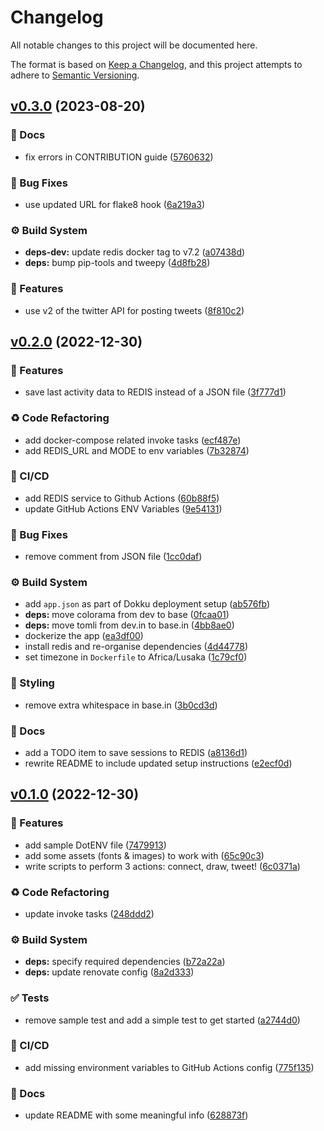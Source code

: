 # Changelog

All notable changes to this project will be documented here.

The format is based on [Keep a Changelog](https://keepachangelog.com/en/1.0.0/), and this project attempts to adhere to [Semantic Versioning](https://semver.org/spec/v2.0.0.html).

## [v0.3.0](https://github.com/engineervix/garmin-activity-share/compare/v0.2.0...v0.3.0) (2023-08-20)


### 📝 Docs

* fix errors in CONTRIBUTION guide ([5760632](https://github.com/engineervix/garmin-activity-share/commit/5760632e65e60b2443cb731f24e01fa6c6a42e6d))


### 🐛 Bug Fixes

* use updated URL for flake8 hook ([6a219a3](https://github.com/engineervix/garmin-activity-share/commit/6a219a3ce8416c068eba30b518978411cde03573))


### ⚙️ Build System

* **deps-dev:** update redis docker tag to v7.2 ([a07438d](https://github.com/engineervix/garmin-activity-share/commit/a07438da267f70be5d52d5547435170bc3c63e37))
* **deps:** bump pip-tools and tweepy ([4d8fb28](https://github.com/engineervix/garmin-activity-share/commit/4d8fb28f51b6211f9e44b1427926911498ec127c))


### 🚀 Features

* use v2 of the twitter API for posting tweets ([8f810c2](https://github.com/engineervix/garmin-activity-share/commit/8f810c2f777b974318781061a587bfbf750f2e57))

## [v0.2.0](https://github.com/engineervix/garmin-activity-share/compare/v0.1.0...v0.2.0) (2022-12-30)


### 🚀 Features

* save last activity data to REDIS instead of a JSON file ([3f777d1](https://github.com/engineervix/garmin-activity-share/commit/3f777d11003097344b0b19024220501376badffa))


### ♻️ Code Refactoring

* add docker-compose related invoke tasks ([ecf487e](https://github.com/engineervix/garmin-activity-share/commit/ecf487ebeca5cfd92d2a191743fa0a9ded9fa4d9))
* add REDIS_URL and MODE to env variables ([7b32874](https://github.com/engineervix/garmin-activity-share/commit/7b328749479db3b0b7c2487a24bfe1bc3d2f3d28))


### 👷 CI/CD

* add REDIS service to Github Actions ([60b88f5](https://github.com/engineervix/garmin-activity-share/commit/60b88f51efcc96746e4ed82a0359a76f6777d76b))
* update GitHub Actions ENV Variables ([9e54131](https://github.com/engineervix/garmin-activity-share/commit/9e54131cb25360bfc9bf50d2d891724ff6998c06))


### 🐛 Bug Fixes

* remove comment from JSON file ([1cc0daf](https://github.com/engineervix/garmin-activity-share/commit/1cc0daf4b245cd1c425412da8cdc513dc607f3fb))


### ⚙️ Build System

* add `app.json` as part of Dokku deployment setup ([ab576fb](https://github.com/engineervix/garmin-activity-share/commit/ab576fb651f4b2b57e653a602113ab5eb08e6a9b))
* **deps:** move colorama from dev to base ([0fcaa01](https://github.com/engineervix/garmin-activity-share/commit/0fcaa012d550b98af069a360b34f57a29227bc1c))
* **deps:** move tomli from dev.in to base.in ([4bb8ae0](https://github.com/engineervix/garmin-activity-share/commit/4bb8ae060f784c20ffbe61f16d1bb833525517b0))
* dockerize the app ([ea3df00](https://github.com/engineervix/garmin-activity-share/commit/ea3df00476c327bc8825b1161ebf34cefffc25cd))
* install redis and re-organise dependencies ([4d44778](https://github.com/engineervix/garmin-activity-share/commit/4d44778de00685ca5451047c8d6b78f79815bab1))
* set timezone in `Dockerfile` to Africa/Lusaka ([1c79cf0](https://github.com/engineervix/garmin-activity-share/commit/1c79cf000658ded77556dd07a68bb3d512155ace))


### 💄 Styling

* remove extra whitespace in base.in ([3b0cd3d](https://github.com/engineervix/garmin-activity-share/commit/3b0cd3d13b1c62928b330abe2227375407a8d536))


### 📝 Docs

* add a TODO item to save sessions to REDIS ([a8136d1](https://github.com/engineervix/garmin-activity-share/commit/a8136d1d0014dcfaa551ad018ef529ddbc1b171c))
* rewrite README to include updated setup instructions ([e2ecf0d](https://github.com/engineervix/garmin-activity-share/commit/e2ecf0dfa080a90038362bf3957b5028b821cbec))

## [v0.1.0](https://github.com/engineervix/garmin-activity-share/compare/v0.0.0...v0.1.0) (2022-12-30)


### 🚀 Features

* add sample DotENV file ([7479913](https://github.com/engineervix/garmin-activity-share/commit/74799130c9ba8b7d3c6a1e87b0e582b76ad1cb1a))
* add some assets (fonts & images) to work with ([65c90c3](https://github.com/engineervix/garmin-activity-share/commit/65c90c3f27199bc0aea363e3325ade1ba0310f91))
* write scripts to perform 3 actions: connect, draw, tweet! ([6c0371a](https://github.com/engineervix/garmin-activity-share/commit/6c0371a386fb58e30e31402970529168aae39ff5))


### ♻️ Code Refactoring

* update invoke tasks ([248ddd2](https://github.com/engineervix/garmin-activity-share/commit/248ddd2df92da00b782677a47f39b80a93d03d86))


### ⚙️ Build System

* **deps:** specify required dependencies ([b72a22a](https://github.com/engineervix/garmin-activity-share/commit/b72a22ab4ff2fae981904dc2283e86db7e75e292))
* **deps:** update renovate config ([8a2d333](https://github.com/engineervix/garmin-activity-share/commit/8a2d333d27dff10640e3c1b3d9d34e36e16530a5))


### ✅ Tests

* remove sample test and add a simple test to get started ([a2744d0](https://github.com/engineervix/garmin-activity-share/commit/a2744d030c7ec8debe0fe1aca2ed9a884332bd88))


### 👷 CI/CD

* add missing environment variables to GitHub Actions config ([775f135](https://github.com/engineervix/garmin-activity-share/commit/775f135a818e2aeeb2996132a491fbf54d712c69))


### 📝 Docs

* update README with some meaningful info ([628873f](https://github.com/engineervix/garmin-activity-share/commit/628873f01f9c3d03c9a1afb892492b90a0c7c1a3))
